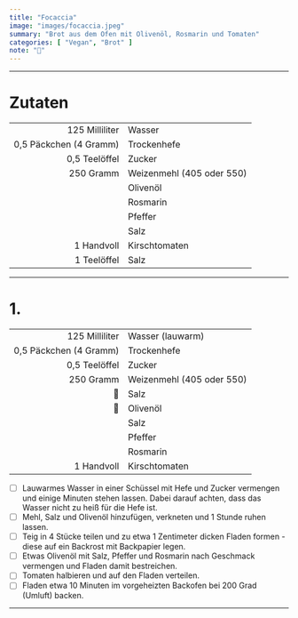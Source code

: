 ```yaml
---
title: "Focaccia"
image: "images/focaccia.jpeg"
summary: "Brot aus dem Ofen mit Olivenöl, Rosmarin und Tomaten"
categories: [ "Vegan", "Brot" ]
note: "🚧"
---
```


---

# Zutaten

|                        |                           |
|-----------------------:|:--------------------------|
|         125 Milliliter | Wasser                    |
| 0,5 Päckchen (4 Gramm) | Trockenhefe               |
|          0,5 Teelöffel | Zucker                    |
|              250 Gramm | Weizenmehl (405 oder 550) |
|                        | Olivenöl                  |
|                        | Rosmarin                  |
|                        | Pfeffer                   |
|                        | Salz                      |
|             1 Handvoll | Kirschtomaten             |
|            1 Teelöffel | Salz                      |

---

# 1.

|                        |                           |
|-----------------------:|:--------------------------|
|         125 Milliliter | Wasser (lauwarm)          |
| 0,5 Päckchen (4 Gramm) | Trockenhefe               |
|          0,5 Teelöffel | Zucker                    |
|              250 Gramm | Weizenmehl (405 oder 550) |
|                     🚧 | Salz                      |
|                     🚧 | Olivenöl                  |
|                        | Salz                      |
|                        | Pfeffer                   |
|                        | Rosmarin                  |
|             1 Handvoll | Kirschtomaten             |

- [ ] Lauwarmes Wasser in einer Schüssel mit Hefe und Zucker vermengen und einige Minuten stehen lassen. Dabei darauf
  achten, dass das Wasser nicht zu heiß für die Hefe ist.
- [ ] Mehl, Salz und Olivenöl hinzufügen, verkneten und 1 Stunde ruhen lassen.
- [ ] Teig in 4 Stücke teilen und zu etwa 1 Zentimeter dicken Fladen formen - diese auf ein Backrost mit Backpapier
  legen.
- [ ] Etwas Olivenöl mit Salz, Pfeffer und Rosmarin nach Geschmack vermengen und Fladen damit bestreichen.
- [ ] Tomaten halbieren und auf den Fladen verteilen.
- [ ] Fladen etwa 10 Minuten im vorgeheizten Backofen bei 200 Grad (Umluft) backen.

---
